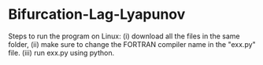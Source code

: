 # Bifurcation-Lag-Lyapunov
Steps to run the program on Linux: (i) download all the files in the same folder, (ii) make sure to change the FORTRAN compiler name in the "exx.py" file. 
(iii) run exx.py using python.
